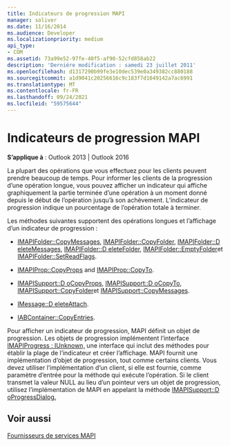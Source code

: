 ```yaml
---
title: Indicateurs de progression MAPI
manager: soliver
ms.date: 11/16/2014
ms.audience: Developer
ms.localizationpriority: medium
api_type:
- COM
ms.assetid: 73a99e52-97fe-40f5-af90-52cfd858ab22
description: 'Derniére modification : samedi 23 juillet 2011'
ms.openlocfilehash: d1317290b99fe3e10dec539e0a349382cc880188
ms.sourcegitcommit: a1d9041c20256616c9c183f7d1049142a7ac6991
ms.translationtype: MT
ms.contentlocale: fr-FR
ms.lasthandoff: 09/24/2021
ms.locfileid: "59575644"
---
```

# <a name="mapi-progress-indicators"></a>Indicateurs de progression MAPI

  
  
**S’applique à** : Outlook 2013 | Outlook 2016 
  
La plupart des opérations que vous effectuez pour les clients peuvent prendre beaucoup de temps. Pour informer les clients de la progression d’une opération longue, vous pouvez afficher un indicateur qui affiche graphiquement la partie terminée d’une opération à un moment donné depuis le début de l’opération jusqu’à son achèvement. L’indicateur de progression indique un pourcentage de l’opération totale à terminer.
  
Les méthodes suivantes supportent des opérations longues et l’affichage d’un indicateur de progression :
  
- [IMAPIFolder::CopyMessages](imapifolder-copymessages.md), [IMAPIFolder::CopyFolder](imapifolder-copyfolder.md), [IMAPIFolder::D eleteMessages](imapifolder-deletemessages.md), [IMAPIFolder::D eleteFolder](imapifolder-deletefolder.md), [IMAPIFolder::EmptyFolder](imapifolder-emptyfolder.md)et [IMAPIFolder::SetReadFlags](imapifolder-setreadflags.md).
    
- [IMAPIProp::CopyProps](imapiprop-copyprops.md) and [IMAPIProp::CopyTo](imapiprop-copyto.md).
    
- [IMAPISupport::D oCopyProps](imapisupport-docopyprops.md), [IMAPISupport::D oCopyTo](imapisupport-docopyto.md), [IMAPISupport::CopyFolder](imapisupport-copyfolder.md)et [IMAPISupport::CopyMessages](imapisupport-copymessages.md).
    
- [IMessage::D eleteAttach](imessage-deleteattach.md).
    
- [IABContainer::CopyEntries](iabcontainer-copyentries.md).
    
Pour afficher un indicateur de progression, MAPI définit un objet de progression. Les objets de progression implémentent l’interface [IMAPIProgress : IUnknown,](imapiprogressiunknown.md) une interface qui inclut des méthodes pour établir la plage de l’indicateur et créer l’affichage. MAPI fournit une implémentation d’objet de progression, tout comme certains clients. Vous devez utiliser l’implémentation d’un client, si elle est fournie, comme paramètre d’entrée pour la méthode qui exécute l’opération. Si le client transmet la valeur NULL au lieu d’un pointeur vers un objet de progression, utilisez l’implémentation de MAPI en appelant la méthode [IMAPISupport::D oProgressDialog.](imapisupport-doprogressdialog.md) 
  
## <a name="see-also"></a>Voir aussi



[Fournisseurs de services MAPI](mapi-service-providers.md)

